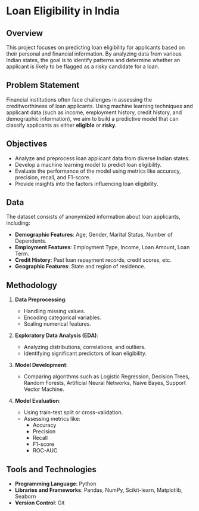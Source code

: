 # Loan Eligibility in India

## Overview
This project focuses on predicting loan eligibility for applicants based on their personal and financial information. By analyzing data from various Indian states, the goal is to identify patterns and determine whether an applicant is likely to be flagged as a risky candidate for a loan.

## Problem Statement
Financial institutions often face challenges in assessing the creditworthiness of loan applicants. Using machine learning techniques and applicant data (such as income, employment history, credit history, and demographic information), we aim to build a predictive model that can classify applicants as either **eligible** or **risky**.

## Objectives
- Analyze and preprocess loan applicant data from diverse Indian states.
- Develop a machine learning model to predict loan eligibility.
- Evaluate the performance of the model using metrics like accuracy, precision, recall, and F1-score.
- Provide insights into the factors influencing loan eligibility.

## Data
The dataset consists of anonymized information about loan applicants, including:
- **Demographic Features**: Age, Gender, Marital Status, Number of Dependents.
- **Employment Features**: Employment Type, Income, Loan Amount, Loan Term.
- **Credit History**: Past loan repayment records, credit scores, etc.
- **Geographic Features**: State and region of residence.

## Methodology
1. **Data Preprocessing**:
   - Handling missing values.
   - Encoding categorical variables.
   - Scaling numerical features.
   
2. **Exploratory Data Analysis (EDA)**:
   - Analyzing distributions, correlations, and outliers.
   - Identifying significant predictors of loan eligibility.
   
3. **Model Development**:
   - Comparing algorithms such as Logistic Regression, Decision Trees, Random Forests, Artificial Neural Networks, Naive Bayes, Support Vector Machine.

4. **Model Evaluation**:
   - Using train-test split or cross-validation.
   - Assessing metrics like:
     - Accuracy
     - Precision
     - Recall
     - F1-score
     - ROC-AUC

   
## Tools and Technologies
- **Programming Language**: Python
- **Libraries and Frameworks**: Pandas, NumPy, Scikit-learn, Matplotlib, Seaborn
- **Version Control**: Git


